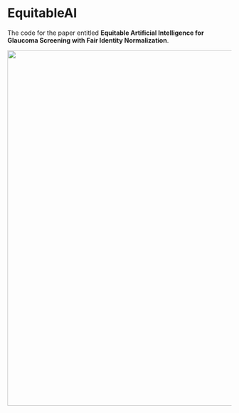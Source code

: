 # EquitableAI

The code for the paper entitled **Equitable Artificial Intelligence for Glaucoma Screening with Fair Identity Normalization**.

<img src="fig/framework.jpg" width="800">
